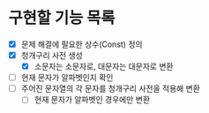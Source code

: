 # 구현할 기능 목록
* [x] 문제 해결에 필요한 상수(Const) 정의
* [x] 청개구리 사전 생성
    * [x] 소문자는 소문자로, 대문자는 대문자로 변환
* [ ] 현재 문자가 알파벳인지 확인
* [ ] 주어진 문자열의 각 문자를 청개구리 사전을 적용해 변환
    * [ ] 현재 문자가 알파벳인 경우에만 변환